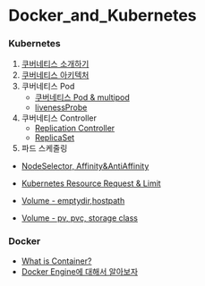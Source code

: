 # Docker_and_Kubernetes

### Kubernetes ###
1. [쿠버네티스 소개하기](https://chaaaaewoncode.tistory.com/53)
4. [쿠버네티스 아키텍처](https://chaaaaewoncode.tistory.com/98)
5. 쿠버네티스 Pod
   - [쿠버네티스 Pod & multipod](https://chaaaaewoncode.tistory.com/87)
   - [livenessProbe](https://chaaaaewoncode.tistory.com/99)
7. 쿠버네티스 Controller
   - [Replication Controller](https://chaaaaewoncode.tistory.com/89)
   - [ReplicaSet](https://chaaaaewoncode.tistory.com/90)
12. 파드 스케줄링
   - [NodeSelector, Affinity&AntiAffinity](https://chaaaaewoncode.tistory.com/107)

- [Kubernetes Resource Request & Limit](https://chaaaaewoncode.tistory.com/78)
- [Volume - emptydir,hostpath](https://chaaaaewoncode.tistory.com/46)
- [Volume - pv, pvc, storage class](https://chaaaaewoncode.tistory.com/56)

### Docker ###
- [What is Container?](https://chaaaaewoncode.tistory.com/55)
- [Docker Engine에 대해서 알아보자](https://chaaaaewoncode.tistory.com/54)

